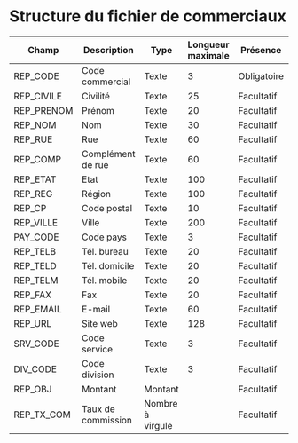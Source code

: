 # Structure du fichier de commerciaux









| Champ       | Description        | Type           | Longueur maximale | Présence    | Exemple |
|-------------|--------------------|----------------|-------------------|-------------|---------|
| REP_CODE    | Code commercial    | Texte          | 3                 | Obligatoire |         |
| REP_CIVILE  | Civilité           | Texte          | 25                | Facultatif  |         |
| REP_PRENOM  | Prénom             | Texte          | 20                | Facultatif  |         |
| REP_NOM     | Nom                | Texte          | 30                | Facultatif  |         |
| REP_RUE     | Rue                | Texte          | 60                | Facultatif  |         |
| REP_COMP    | Complément de rue  | Texte          | 60                | Facultatif  |         |
| REP_ETAT    | Etat               | Texte          | 100               | Facultatif  |         |
| REP_REG     | Région             | Texte          | 100               | Facultatif  |         |
| REP_CP      | Code postal        | Texte          | 10                | Facultatif  |         |
| REP_VILLE   | Ville              | Texte          | 200               | Facultatif  |         |
| PAY_CODE    | Code pays          | Texte          | 3                 | Facultatif  |         |
| REP_TELB    | Tél. bureau        | Texte          | 20                | Facultatif  |         |
| REP_TELD    | Tél. domicile      | Texte          | 20                | Facultatif  |         |
| REP_TELM    | Tél. mobile        | Texte          | 20                | Facultatif  |         |
| REP_FAX     | Fax                | Texte          | 20                | Facultatif  |         |
| REP_EMAIL   | E-mail             | Texte          | 60                | Facultatif  |         |
| REP_URL     | Site web           | Texte          | 128               | Facultatif  |         |
| SRV_CODE    | Code service       | Texte          | 3                 | Facultatif  |         |
| DIV_CODE    | Code division      | Texte          | 3                 | Facultatif  |         |
| REP_OBJ     | Montant            | Montant        |                   | Facultatif  |         |
| REP_TX_COM  | Taux de commission | Nombre à virgule |                 | Facultatif  |         |

